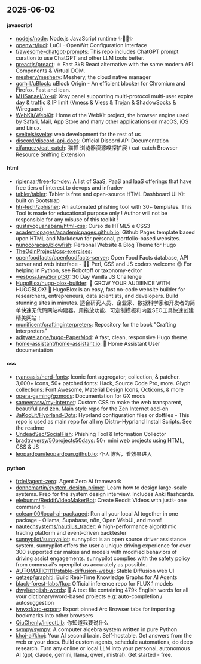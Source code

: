 ## 2025-06-02

#### javascript
* [nodejs/node](https://github.com/nodejs/node): Node.js JavaScript runtime ✨🐢🚀✨
* [openwrt/luci](https://github.com/openwrt/luci): LuCI - OpenWrt Configuration Interface
* [f/awesome-chatgpt-prompts](https://github.com/f/awesome-chatgpt-prompts): This repo includes ChatGPT prompt curation to use ChatGPT and other LLM tools better.
* [preactjs/preact](https://github.com/preactjs/preact): ⚛️ Fast 3kB React alternative with the same modern API. Components & Virtual DOM.
* [meshery/meshery](https://github.com/meshery/meshery): Meshery, the cloud native manager
* [gorhill/uBlock](https://github.com/gorhill/uBlock): uBlock Origin - An efficient blocker for Chromium and Firefox. Fast and lean.
* [MHSanaei/3x-ui](https://github.com/MHSanaei/3x-ui): Xray panel supporting multi-protocol multi-user expire day & traffic & IP limit (Vmess & Vless & Trojan & ShadowSocks & Wireguard)
* [WebKit/WebKit](https://github.com/WebKit/WebKit): Home of the WebKit project, the browser engine used by Safari, Mail, App Store and many other applications on macOS, iOS and Linux.
* [sveltejs/svelte](https://github.com/sveltejs/svelte): web development for the rest of us
* [discord/discord-api-docs](https://github.com/discord/discord-api-docs): Official Discord API Documentation
* [xifangczy/cat-catch](https://github.com/xifangczy/cat-catch): 猫抓 浏览器资源嗅探扩展 / cat-catch Browser Resource Sniffing Extension

#### html
* [ripienaar/free-for-dev](https://github.com/ripienaar/free-for-dev): A list of SaaS, PaaS and IaaS offerings that have free tiers of interest to devops and infradev
* [tabler/tabler](https://github.com/tabler/tabler): Tabler is free and open-source HTML Dashboard UI Kit built on Bootstrap
* [htr-tech/zphisher](https://github.com/htr-tech/zphisher): An automated phishing tool with 30+ templates. This Tool is made for educational purpose only ! Author will not be responsible for any misuse of this toolkit !
* [gustavoguanabara/html-css](https://github.com/gustavoguanabara/html-css): Curso de HTML5 e CSS3
* [academicpages/academicpages.github.io](https://github.com/academicpages/academicpages.github.io): Github Pages template based upon HTML and Markdown for personal, portfolio-based websites.
* [nunocoracao/blowfish](https://github.com/nunocoracao/blowfish): Personal Website & Blog Theme for Hugo
* [TheOdinProject/css-exercises](https://github.com/TheOdinProject/css-exercises): 
* [openfoodfacts/openfoodfacts-server](https://github.com/openfoodfacts/openfoodfacts-server): Open Food Facts database, API server and web interface - 🐪🦋 Perl, CSS and JS coders welcome 😊 For helping in Python, see Robotoff or taxonomy-editor
* [wesbos/JavaScript30](https://github.com/wesbos/JavaScript30): 30 Day Vanilla JS Challenge
* [HugoBlox/hugo-blox-builder](https://github.com/HugoBlox/hugo-blox-builder): 🚨 GROW YOUR AUDIENCE WITH HUGOBLOX! 🚀 HugoBlox is an easy, fast no-code website builder for researchers, entrepreneurs, data scientists, and developers. Build stunning sites in minutes. 适合研究人员、企业家、数据科学家和开发者的简单快速无代码网站构建器。用拖放功能、可定制模板和内置SEO工具快速创建精美网站！
* [munificent/craftinginterpreters](https://github.com/munificent/craftinginterpreters): Repository for the book "Crafting Interpreters"
* [adityatelange/hugo-PaperMod](https://github.com/adityatelange/hugo-PaperMod): A fast, clean, responsive Hugo theme.
* [home-assistant/home-assistant.io](https://github.com/home-assistant/home-assistant.io): 📘 Home Assistant User documentation

#### css
* [ryanoasis/nerd-fonts](https://github.com/ryanoasis/nerd-fonts): Iconic font aggregator, collection, & patcher. 3,600+ icons, 50+ patched fonts: Hack, Source Code Pro, more. Glyph collections: Font Awesome, Material Design Icons, Octicons, & more
* [opera-gaming/gxmods](https://github.com/opera-gaming/gxmods): Documentation for GX mods
* [sameerasw/my-internet](https://github.com/sameerasw/my-internet): Custom CSS to make the web transparent, beautiful and zen. Main style repo for the Zen Internet add-on
* [JaKooLit/Hyprland-Dots](https://github.com/JaKooLit/Hyprland-Dots): Hyprland configuration files or dotfiles - This repo is used as main repo for all my Distro-Hyprland Install Scripts. See the readme
* [UndeadSec/SocialFish](https://github.com/UndeadSec/SocialFish): Phishing Tool & Information Collector
* [bradtraversy/50projects50days](https://github.com/bradtraversy/50projects50days): 50+ mini web projects using HTML, CSS & JS
* [leopardpan/leopardpan.github.io](https://github.com/leopardpan/leopardpan.github.io): 个人博客，看效果进入

#### python
* [frdel/agent-zero](https://github.com/frdel/agent-zero): Agent Zero AI framework
* [donnemartin/system-design-primer](https://github.com/donnemartin/system-design-primer): Learn how to design large-scale systems. Prep for the system design interview. Includes Anki flashcards.
* [elebumm/RedditVideoMakerBot](https://github.com/elebumm/RedditVideoMakerBot): Create Reddit Videos with just✨ one command ✨
* [coleam00/local-ai-packaged](https://github.com/coleam00/local-ai-packaged): Run all your local AI together in one package - Ollama, Supabase, n8n, Open WebUI, and more!
* [nautechsystems/nautilus_trader](https://github.com/nautechsystems/nautilus_trader): A high-performance algorithmic trading platform and event-driven backtester
* [sunnypilot/sunnypilot](https://github.com/sunnypilot/sunnypilot): sunnypilot is an open source driver assistance system. sunnypilot offers the user a unique driving experience for over 300 supported car makes and models with modified behaviors of driving assist engagements. sunnypilot complies with the safety policy from comma.ai's openpilot as accurately as possible.
* [AUTOMATIC1111/stable-diffusion-webui](https://github.com/AUTOMATIC1111/stable-diffusion-webui): Stable Diffusion web UI
* [getzep/graphiti](https://github.com/getzep/graphiti): Build Real-Time Knowledge Graphs for AI Agents
* [black-forest-labs/flux](https://github.com/black-forest-labs/flux): Official inference repo for FLUX.1 models
* [dwyl/english-words](https://github.com/dwyl/english-words): 📝 A text file containing 479k English words for all your dictionary/word-based projects e.g: auto-completion / autosuggestion
* [ivnvxd/arc-export](https://github.com/ivnvxd/arc-export): Export pinned Arc Browser tabs for importing bookmarks into other browsers
* [QiuChenly/InjectLib](https://github.com/QiuChenly/InjectLib): 你知道我要说什么
* [sympy/sympy](https://github.com/sympy/sympy): A computer algebra system written in pure Python
* [khoj-ai/khoj](https://github.com/khoj-ai/khoj): Your AI second brain. Self-hostable. Get answers from the web or your docs. Build custom agents, schedule automations, do deep research. Turn any online or local LLM into your personal, autonomous AI (gpt, claude, gemini, llama, qwen, mistral). Get started - free.
